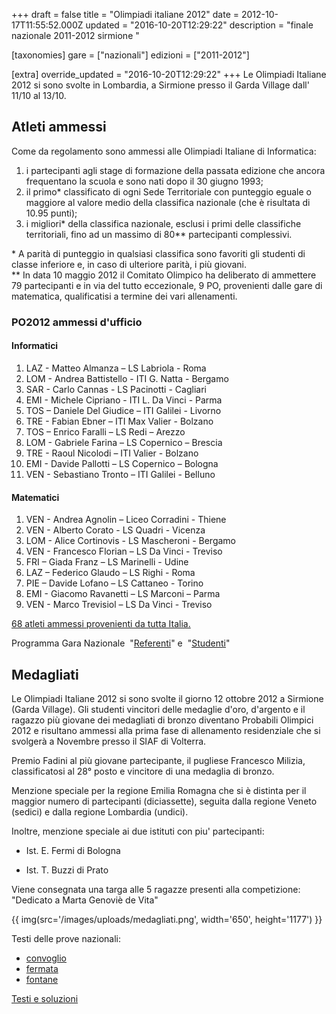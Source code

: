 +++
draft = false
title = "Olimpiadi italiane 2012"
date = 2012-10-17T11:55:52.000Z
updated = "2016-10-20T12:29:22"
description = "finale nazionale 2011-2012 sirmione "

[taxonomies]
gare = ["nazionali"]
edizioni = ["2011-2012"]

[extra]
override_updated = "2016-10-20T12:29:22"
+++
Le Olimpiadi Italiane 2012 si sono svolte in Lombardia, a Sirmione presso il Garda Village dall' 11/10 al 13/10.

<!-- more -->

## Atleti ammessi

Come da regolamento sono ammessi alle Olimpiadi Italiane di Informatica:

1. i partecipanti agli stage di formazione della passata edizione che ancora frequentano la scuola e sono nati dopo il 30 giugno 1993;
2. il primo\* classificato di ogni Sede Territoriale con punteggio eguale o maggiore al valore medio della classifica nazionale (che è risultata di 10.95 punti);
3. i migliori\* della classifica nazionale, esclusi i primi delle classifiche territoriali, fino ad un massimo di 80\*\* partecipanti complessivi.

\* A parità di punteggio in qualsiasi classifica sono favoriti gli studenti di classe inferiore e, in caso di ulteriore parità, i più giovani.<br/> \*\* In data 10 maggio 2012 il Comitato Olimpico ha deliberato di ammettere 79 partecipanti e in via del tutto eccezionale, 9 PO, provenienti dalle gare di matematica, qualificatisi a termine dei vari allenamenti.

### PO2012 ammessi d'ufficio 
#### Informatici

 1. LAZ - Matteo Almanza – LS Labriola - Roma
 2. LOM - Andrea Battistello - ITI G. Natta - Bergamo
 3. SAR - Carlo Cannas - LS Pacinotti - Cagliari
 4. EMI - Michele Cipriano - ITI L. Da Vinci - Parma
 5. TOS – Daniele Del Giudice – ITI Galilei - Livorno
 6. TRE - Fabian Ebner – ITI Max Valier - Bolzano
 7. TOS – Enrico Faralli – LS Redi – Arezzo
 8. LOM - Gabriele Farina – LS Copernico – Brescia
 9. TRE - Raoul Nicolodi – ITI Valier - Bolzano
 10. EMI - Davide Pallotti – LS Copernico – Bologna
 11. VEN - Sebastiano Tronto – ITI Galilei - Belluno

#### Matematici

 1. VEN - Andrea Agnolin – Liceo Corradini - Thiene
 2. VEN - Alberto Corato - LS Quadri - Vicenza
 3. LOM - Alice Cortinovis - LS Mascheroni - Bergamo
 4. VEN - Francesco Florian – LS Da Vinci - Treviso
 5. FRI – Giada Franz – LS Marinelli - Udine
 6. LAZ – Federico Glaudo – LS Righi - Roma
 7. PIE – Davide Lofano – LS Cattaneo - Torino
 8. EMI - Giacomo Ravanetti – LS Marconi – Parma
 9. VEN - Marco Trevisiol – LS Da Vinci - Treviso

[68 atleti ammessi provenienti da tutta Italia.](/oldsite/124/atleti%20ammessi%20-%20definitiva.xls)

Programma Gara Nazionale  "[Referenti](/oldsite/oii2012/OII-Programma%20referenti.pdf)" e  "[Studenti](/oldsite/oii2012/OII-Programma%20studenti.pdf)"

## Medagliati

Le Olimpiadi Italiane 2012 si sono svolte il giorno 12 ottobre 2012 a Sirmione (Garda Village). Gli studenti vincitori delle medaglie d'oro, d'argento e il ragazzo più giovane dei medagliati di bronzo diventano Probabili Olimpici 2012 e risultano ammessi alla prima fase di allenamento residenziale che si svolgerà a Novembre presso il SIAF di Volterra.

Premio Fadini al più giovane partecipante, il pugliese Francesco Milizia, classificatosi al 28° posto e vincitore di una medaglia di bronzo.

Menzione speciale per la regione Emilia Romagna che si è distinta per il maggior numero di partecipanti (diciassette), seguita dalla regione Veneto (sedici) e dalla regione Lombardia (undici).

Inoltre, menzione speciale ai due istituti con piu' partecipanti:

- Ist. E. Fermi di Bologna

- Ist. T. Buzzi di Prato

Viene consegnata una targa alle 5 ragazze presenti alla competizione: "Dedicato a Marta Genoviè de Vita"

{{ img(src='/images/uploads/medagliati.png', width='650', height='1177') }}

Testi delle prove nazionali:

- [convoglio](/oldsite/oii2012/convoglio.pdf)
- [fermata](/oldsite/oii2012/fermata.pdf)
- [fontane](/oldsite/oii2012/fontane.pdf)

[Testi e soluzioni](/oldsite/oii2012/testi%20e%20soluzioni_OII%202012.pdf)

